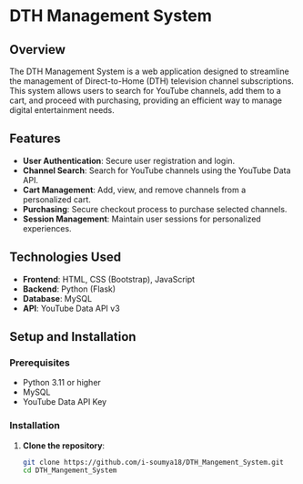 # DTH Management System

## Overview

The DTH Management System is a web application designed to streamline the management of Direct-to-Home (DTH) television channel subscriptions. This system allows users to search for YouTube channels, add them to a cart, and proceed with purchasing, providing an efficient way to manage digital entertainment needs.

## Features

- **User Authentication**: Secure user registration and login.
- **Channel Search**: Search for YouTube channels using the YouTube Data API.
- **Cart Management**: Add, view, and remove channels from a personalized cart.
- **Purchasing**: Secure checkout process to purchase selected channels.
- **Session Management**: Maintain user sessions for personalized experiences.

## Technologies Used

- **Frontend**: HTML, CSS (Bootstrap), JavaScript
- **Backend**: Python (Flask)
- **Database**: MySQL
- **API**: YouTube Data API v3

## Setup and Installation

### Prerequisites

- Python 3.11 or higher
- MySQL
- YouTube Data API Key

### Installation

1. **Clone the repository**:
   ```bash
   git clone https://github.com/i-soumya18/DTH_Mangement_System.git
   cd DTH_Mangement_System
